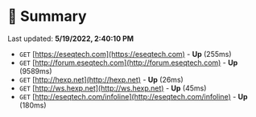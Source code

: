# 📖 Summary
Last updated: **5/19/2022, 2:40:10 PM**

- `GET` [https://eseqtech.com](https://eseqtech.com) - **Up** (255ms)
- `GET` [http://forum.eseqtech.com](http://forum.eseqtech.com) - **Up** (9589ms)
- `GET` [http://hexp.net](http://hexp.net) - **Up** (26ms)
- `GET` [http://ws.hexp.net](http://ws.hexp.net) - **Up** (45ms)
- `GET` [http://eseqtech.com/infoline](http://eseqtech.com/infoline) - **Up** (180ms)
